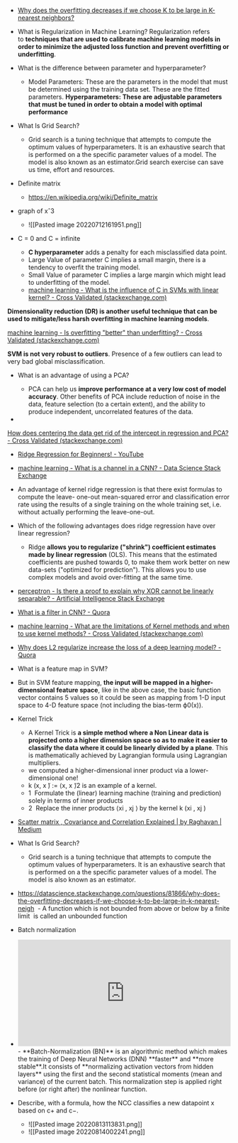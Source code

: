 -  [Why does the overfitting decreases if we choose K to be large in K-nearest neighbors?](https://datascience.stackexchange.com/questions/81866/why-does-the-overfitting-decreases-if-we-choose-k-to-be-large-in-k-nearest-neigh)

  
- What is Regularization in Machine Learning? Regularization refers to **techniques that are used to calibrate machine learning models in order to minimize the adjusted loss function and prevent overfitting or underfitting**.

- What is the difference between parameter and hyperparameter?

	- Model Parameters: These are the parameters in the model that must be determined using the training data set. These are the fitted parameters. **Hyperparameters: These are adjustable parameters that must be tuned in order to obtain a model with optimal performance**

-  What Is Grid Search?
	- Grid search is a tuning technique that attempts to compute the optimum values of hyperparameters. It is an exhaustive search that is performed on a the specific parameter values of a model. The model is also known as an estimator.Grid search exercise can save us time, effort and resources. 
-  Definite matrix 
	- https://en.wikipedia.org/wiki/Definite_matrix  
- graph of xˆ3
  -	![[Pasted image 20220712161951.png]]
-  C = 0 and C = infinite
	- **C hyperparameter** adds a penalty for each misclassified data point.
	- Large Value of parameter C implies a small margin, there is a tendency to overfit the training model.
	-  Small Value of parameter C implies a large margin which might lead to underfitting of the model.
	- [machine learning - What is the influence of C in SVMs with linear kernel? - Cross Validated (stackexchange.com)](https://stats.stackexchange.com/questions/31066/what-is-the-influence-of-c-in-svms-with-linear-kernel)

  

**Dimensionality reduction (DR) is another useful technique that can be used to mitigate/**less harsh** overfitting in machine learning models**.

[machine learning - Is overfitting "better" than underfitting? - Cross Validated (stackexchange.com)](https://stats.stackexchange.com/questions/521835/is-overfitting-better-than-underfitting#:~:text=Overfitting%20is%20likely%20to%20be,neural%20network%20or%20polynomial%20model.)

**SVM is not very robust to outliers**. Presence of a few outliers can lead to very bad global misclassification.

- What is an advantage of using a PCA?

	- PCA can help us **improve performance at a very low cost of model accuracy**. Other benefits of PCA include reduction of noise in the data, feature selection (to a certain extent), and the ability to produce independent, uncorrelated features of the data.
- 
[How does centering the data get rid of the intercept in regression and PCA? - Cross Validated (stackexchange.com)](https://stats.stackexchange.com/questions/22329/how-does-centering-the-data-get-rid-of-the-intercept-in-regression-and-pca%20)

- [Ridge Regression for Beginners! - YouTube](https://www.youtube.com/watch?v=OEU22e20tWw)

-  [machine learning - What is a channel in a CNN? - Data Science Stack Exchange](https://datascience.stackexchange.com/questions/64278/what-is-a-channel-in-a-cnn)
- An advantage of kernel ridge regression is that there exist formulas to compute the leave- one-out mean-squared error and classification error rate using the results of a single training on the whole training set, i.e. without actually performing the leave-one-out.

-  Which of the following advantages does ridge regression have over linear regression?
	-	Ridge **allows you to regularize ("shrink") coefficient estimates made by linear regression** (OLS). This means that the estimated coefficients are pushed towards 0, to make them work better on new data-sets ("optimized for prediction"). This allows you to use complex models and avoid over-fitting at the same time.
- [perceptron - Is there a proof to explain why XOR cannot be linearly separable? - Artificial Intelligence Stack Exchange](https://ai.stackexchange.com/questions/25228/is-there-a-proof-to-explain-why-xor-cannot-be-linearly-separable)
- [What is a filter in CNN? - Quora](https://www.quora.com/What-is-a-filter-in-CNN)
- [machine learning - What are the limitations of Kernel methods and when to use kernel methods? - Cross Validated (stackexchange.com)](https://stats.stackexchange.com/questions/73944/what-are-the-limitations-of-kernel-methods-and-when-to-use-kernel-methods#:~:text=The%20complexity%20of%20kernel%20methods,this%20complexity%20is%20currently%20prohibitive.)
- [Why does L2 regularize increase the loss of a deep learning model? - Quora](https://www.quora.com/Why-does-L2-regularize-increase-the-loss-of-a-deep-learning-model)
- What is a feature map in SVM?

- But in SVM feature mapping, **the input will be mapped in a higher-dimensional feature space**, like in the above case, the basic function vector contains 5 values so it could be seen as mapping from 1-D input space to 4-D feature space (not including the bias-term ϕ0(x)).
- Kernel Trick
	- A Kernel Trick is **a simple method where a Non Linear data is projected onto a higher dimension space so as to make it easier to classify the data where it could be linearly divided by a plane**. This is mathematically achieved by Lagrangian formula using Lagrangian multipliers.
	- we computed a higher-dimensional inner product via a lower-dimensional one!
	- k (x, x ̃) := ⟨x, x ̃⟩2 is an example of a kernel.
	-  1  Formulate the (linear) learning machine (training and prediction) solely in terms of inner products
    -  2  Replace the inner products ⟨xi , xj ⟩ by the kernel k (xi , xj )
- [Scatter matrix , Covariance and Correlation Explained | by Raghavan | Medium](https://medium.com/@raghavan99o/scatter-matrix-covariance-and-correlation-explained-14921741ca56)

-  What Is Grid Search?
	- Grid search is a tuning technique that attempts to compute the optimum values of hyperparameters. It is an exhaustive search that is performed on a the specific parameter values of a model. The model is also known as an estimator.
- https://datascience.stackexchange.com/questions/81866/why-does-the-overfitting-decreases-if-we-choose-k-to-be-large-in-k-nearest-neigh
 - A function which is not bounded from above or below by a finite limit  is called an unbounded function
- Batch normalization
- <iframe width="480" height="240"  src="https://www.youtube.com/embed/DtEq44FTPM4" title="Batch Normalization - EXPLAINED!" frameborder="0" allow="accelerometer; autoplay; clipboard-write; encrypted-media; gyroscope; picture-in-picture" allowfullscreen></iframe>
	- **Batch-Normalization (BN)** is an algorithmic method which makes the training of Deep Neural Networks (DNN) **faster** and **more stable**.It consists of **normalizing activation vectors from hidden layers** using the first and the second statistical moments (mean and variance) of the current batch. This normalization step is applied right before (or right after) the nonlinear function.
- Describe, with a formula, how the NCC classifies a new datapoint x based on c+ and c−.
	- ![[Pasted image 20220813113831.png]]
	- ![[Pasted image 20220814002241.png]]